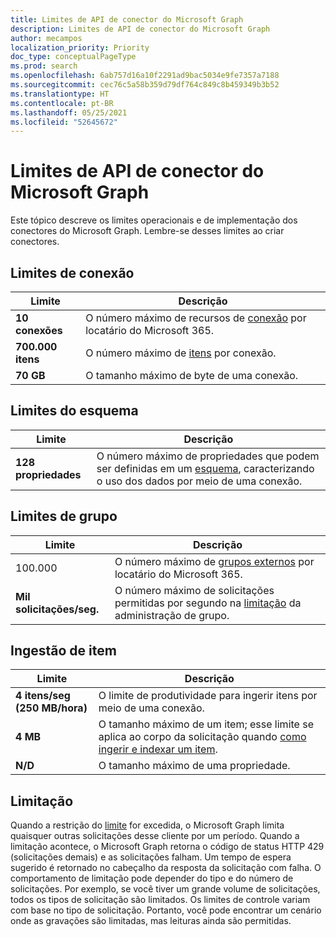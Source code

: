 ```yaml
---
title: Limites de API de conector do Microsoft Graph
description: Limites de API de conector do Microsoft Graph
author: mecampos
localization_priority: Priority
doc_type: conceptualPageType
ms.prod: search
ms.openlocfilehash: 6ab757d16a10f2291ad9bac5034e9fe7357a7188
ms.sourcegitcommit: cec76c5a58b359d79df764c849c8b459349b3b52
ms.translationtype: HT
ms.contentlocale: pt-BR
ms.lasthandoff: 05/25/2021
ms.locfileid: "52645672"
---
```

# <a name="microsoft-graph-connector-api-limits"></a>Limites de API de conector do Microsoft Graph

Este tópico descreve os limites operacionais e de implementação dos conectores do Microsoft Graph. Lembre-se desses limites ao criar conectores.

## <a name="connection-limits"></a>Limites de conexão

| **Limite** | **Descrição** |
| --- | --- |
| **10 conexões** | O número máximo de recursos de [conexão](/graph/api/resources/externalconnection?view=graph-rest-beta&preserve-view=true) por locatário do Microsoft 365. |
| **700.000 itens** | O número máximo de [itens](/graph/api/resources/externalitem?view=graph-rest-beta&preserve-view=true) por conexão. |
| **70 GB** | O tamanho máximo de byte de uma conexão. |

## <a name="schema-limits"></a>Limites do esquema

| **Limite** | **Descrição** |
| --- | --- |
| **128 propriedades** | O número máximo de propriedades que podem ser definidas em um [esquema](/graph/api/resources/schema?view=graph-rest-beta&preserve-view=true), caracterizando o uso dos dados por meio de uma conexão. |

## <a name="group-limits"></a>Limites de grupo

| **Limite** | **Descrição** |
| --- | --- |
| 100.000 | O número máximo de [grupos externos](/graph/api/resources/externalgroup?view=graph-rest-beta&preserve-view=true) por locatário do Microsoft 365. |
| **Mil solicitações/seg.** | O número máximo de solicitações permitidas por segundo na [limitação](#throttling) da administração de grupo. |

## <a name="item-ingestion"></a>Ingestão de item

| **Limite** | **Descrição** |
| --- | --- |
| **4 itens/seg (250 MB/hora)** | O limite de produtividade para ingerir itens por meio de uma conexão. |
| **4 MB** | O tamanho máximo de um item; esse limite se aplica ao corpo da solicitação quando [como ingerir e indexar um item](/graph/api/externalconnection-put-items?view=graph-rest-beta&preserve-view=true). |
| **N/D** | O tamanho máximo de uma propriedade. |

## <a name="throttling"></a>Limitação

Quando a restrição do [limite](throttling.md) for excedida, o Microsoft Graph limita quaisquer outras solicitações desse cliente por um período. Quando a limitação acontece, o Microsoft Graph retorna o código de status HTTP 429 (solicitações demais) e as solicitações falham. Um tempo de espera sugerido é retornado no cabeçalho da resposta da solicitação com falha. O comportamento de limitação pode depender do tipo e do número de solicitações. Por exemplo, se você tiver um grande volume de solicitações, todos os tipos de solicitação são limitados. Os limites de controle variam com base no tipo de solicitação. Portanto, você pode encontrar um cenário onde as gravações são limitadas, mas leituras ainda são permitidas.
